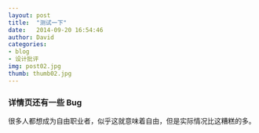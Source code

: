 ```yaml
---
layout: post
title:  "测试一下"
date:   2014-09-20 16:54:46
author: David
categories: 
- blog
- 设计批评
img: post02.jpg
thumb: thumb02.jpg
---
```


### 详情页还有一些 Bug
很多人都想成为自由职业者，似乎这就意味着自由，但是实际情况比这糟糕的多。
